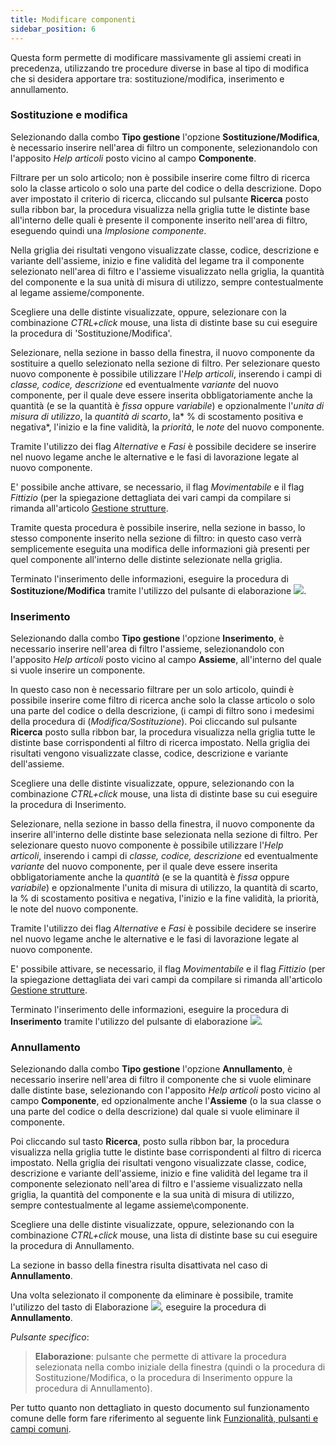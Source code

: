 ```yaml
---
title: Modificare componenti
sidebar_position: 6
---
```


Questa form permette di modificare massivamente gli assiemi creati in precedenza, utilizzando tre procedure diverse in base al tipo di modifica che si desidera apportare tra: sostituzione/modifica, inserimento e annullamento.

### Sostituzione e modifica

Selezionando dalla combo **Tipo gestione** l'opzione **Sostituzione/Modifica**, è necessario inserire nell'area di filtro un componente, selezionandolo con l'apposito *Help articoli* posto vicino al campo **Componente**.

Filtrare per un solo articolo; non è possibile inserire come filtro di ricerca solo la classe articolo o solo una parte del codice o della descrizione.
Dopo aver impostato il criterio di ricerca, cliccando sul pulsante **Ricerca** posto sulla ribbon bar, la procedura visualizza nella griglia tutte le distinte base all'interno delle quali è presente il componente inserito nell'area di filtro, eseguendo quindi una *Implosione componente*.

Nella griglia dei risultati vengono visualizzate classe, codice, descrizione e variante dell'assieme, inizio e fine validità del legame tra il componente selezionato nell'area di filtro e l'assieme visualizzato nella griglia, la quantità del componente e la sua unità di misura di utilizzo, sempre contestualmente al legame assieme/componente.

Scegliere una delle distinte visualizzate, oppure, selezionare con la combinazione *CTRL+click* mouse, una lista di distinte base su cui eseguire la procedura di 'Sostituzione/Modifica'.

Selezionare, nella sezione in basso della finestra, il nuovo componente da sostituire a quello selezionato nella sezione di filtro. 
Per selezionare questo nuovo componente è possibile utilizzare l'*Help articoli*, inserendo i campi di *classe, codice, descrizione* ed eventualmente *variante* del nuovo componente, per il quale deve essere inserita obbligatoriamente anche la quantità (e se la quantità è *fissa* oppure *variabile*) e opzionalmente l'*unita di misura di utilizzo*, la *quantità di scarto*, la* % di scostamento positiva e negativa*, l'inizio e la fine validità, la *priorità*, le *note* del nuovo componente.

Tramite l'utilizzo dei flag *Alternative* e *Fasi* è possibile decidere se inserire nel nuovo legame anche le alternative e le fasi di lavorazione legate al nuovo componente.

E' possibile anche attivare, se necessario, il flag *Movimentabile* e il flag *Fittizio* (per la spiegazione dettagliata dei vari campi da compilare si rimanda all'articolo [Gestione strutture](/docs/erp-home/registers/production/bill-of-materials/assemblies/structure-management).

Tramite questa procedura è possibile inserire, nella sezione in basso, lo stesso componente inserito nella sezione di filtro: in questo caso verrà semplicemente eseguita una modifica delle informazioni già presenti per quel componente all'interno delle distinte selezionate nella griglia.

Terminato l'inserimento delle informazioni, eseguire la procedura di **Sostituzione/Modifica** tramite l'utilizzo del pulsante di elaborazione ![](/img/neutral/common/execute.png).

### Inserimento

Selezionando dalla combo **Tipo gestione** l'opzione **Inserimento**, è necessario inserire nell'area di filtro l'assieme, selezionandolo con l'apposito *Help articoli* posto vicino al campo **Assieme**, all'interno del quale si vuole inserire un componente.

In questo caso non è necessario filtrare per un solo articolo, quindi è possibile inserire come filtro di ricerca anche solo la classe articolo o solo una parte del codice o della descrizione, (i campi di filtro sono i medesimi della procedura di (*Modifica/Sostituzione*). Poi cliccando sul pulsante **Ricerca** posto sulla ribbon bar, la procedura visualizza nella griglia tutte le distinte base corrispondenti al filtro di ricerca impostato. Nella griglia dei risultati vengono visualizzate classe, codice, descrizione e variante dell'assieme.

Scegliere una delle distinte visualizzate, oppure, selezionando con la combinazione *CTRL+click* mouse, una lista di distinte base su cui eseguire la procedura di Inserimento.

Selezionare, nella sezione in basso della finestra, il nuovo componente da inserire all'interno delle distinte base selezionata nella sezione di filtro. Per selezionare questo nuovo componente è possibile utilizzare l'*Help articoli*, inserendo i campi di *classe, codice, descrizione* ed eventualmente *variante* del nuovo componente, per il quale deve essere inserita obbligatoriamente anche la *quantità* (e se la quantità è *fissa* oppure *variabile*) e opzionalmente l'unita di misura di utilizzo, la quantità di scarto, la % di scostamento positiva e negativa, l'inizio e la fine validità, la priorità, le note del nuovo componente.

Tramite l'utilizzo dei flag *Alternative* e *Fasi* è possibile decidere se inserire nel nuovo legame anche le alternative e le fasi di lavorazione legate al nuovo componente.

E' possibile attivare, se necessario, il flag *Movimentabile* e il flag *Fittizio* (per la spiegazione dettagliata dei vari campi da compilare si rimanda all'articolo [Gestione strutture](/docs/erp-home/registers/production/bill-of-materials/assemblies/structure-management).

Terminato l'inserimento delle informazioni, eseguire la procedura di **Inserimento** tramite l'utilizzo del pulsante di elaborazione ![](/img/neutral/common/execute.png).

### Annullamento

Selezionando dalla combo **Tipo gestione** l'opzione **Annullamento**, è necessario inserire nell'area di filtro il componente che si vuole eliminare dalle distinte base, selezionando con l'apposito *Help articoli* posto vicino al campo **Componente**, ed opzionalmente anche l'**Assieme** (o la sua classe o una parte del codice o della descrizione) dal quale si vuole eliminare il componente.

Poi cliccando sul tasto **Ricerca**, posto sulla ribbon bar, la procedura visualizza nella griglia tutte le distinte base corrispondenti al filtro di ricerca impostato. Nella griglia dei risultati vengono visualizzate classe, codice, descrizione e variante dell'assieme, inizio e fine validità del legame tra il componente selezionato nell'area di filtro e l'assieme visualizzato nella griglia, la quantità del componente e la sua unità di misura di utilizzo, sempre contestualmente al legame assieme\componente.

Scegliere una delle distinte visualizzate, oppure, selezionando con la combinazione *CTRL+click* mouse, una lista di distinte base su cui eseguire la procedura di Annullamento.

La sezione in basso della finestra risulta disattivata nel caso di **Annullamento**.

Una volta selezionato il componente da eliminare è possibile, tramite l'utilizzo del tasto di Elaborazione ![](/img/neutral/common/execute.png), eseguire la procedura di **Annullamento**.

*Pulsante specifico*:

> **Elaborazione**: pulsante che permette di attivare la procedura selezionata nella combo iniziale della finestra (quindi o la procedura di Sostituzione/Modifica, o la procedura di Inserimento oppure la procedura di Annullamento).

Per tutto quanto non dettagliato in questo documento sul funzionamento comune delle form fare riferimento al seguente link [Funzionalità, pulsanti e campi comuni](/docs/guide/common).